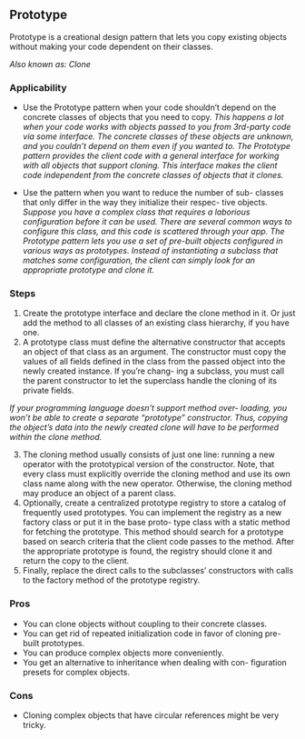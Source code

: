 ## Prototype
Prototype is a creational design pattern that lets you copy existing objects without making your code dependent on their classes.

_Also known as: Clone_

### Applicability
- Use the Prototype pattern when your code shouldn’t depend on the concrete classes of objects that you need to copy.
_This happens a lot when your code works with objects passed to you from 3rd-party code via some interface. The concrete classes of these objects are unknown, and you couldn’t depend on them even if you wanted to._
_The Prototype pattern provides the client code with a general interface for working with all objects that support cloning. This interface makes the client code independent from the concrete classes of objects that it clones._

- Use the pattern when you want to reduce the number of sub- classes that only differ in the way they initialize their respec- tive objects.
_Suppose you have a complex class that requires a laborious configuration before it can be used. There are several common ways to configure this class, and this code is scattered through your app._
_The Prototype pattern lets you use a set of pre-built objects configured in various ways as prototypes. Instead of instantiating a subclass that matches some configuration, the client can simply look for an appropriate prototype and clone it._

### Steps
1. Create the prototype interface and declare the clone method in it. Or just add the method to all classes of an existing class hierarchy, if you have one.
2. A prototype class must define the alternative constructor that accepts an object of that class as an argument. The constructor must copy the values of all fields defined in the class from the passed object into the newly created instance. If you’re chang- ing a subclass, you must call the parent constructor to let the superclass handle the cloning of its private fields.

_If your programming language doesn’t support method over- loading, you won’t be able to create a separate “prototype” constructor. Thus, copying the object’s data into the newly created clone will have to be performed within the clone method._

3. The cloning method usually consists of just one line: running a new operator with the prototypical version of the constructor. Note, that every class must explicitly override the cloning method and use its own class name along with the new operator. Otherwise, the cloning method may produce an object of a parent class.
4. Optionally, create a centralized prototype registry to store a catalog of frequently used prototypes. You can implement the registry as a new factory class or put it in the base proto- type class with a static method for fetching the prototype. This method should search for a prototype based on search criteria that the client code passes to the method. After the appropriate prototype is found, the registry should clone it and return the copy to the client.
5. Finally, replace the direct calls to the subclasses’ constructors with calls to the factory method of the prototype registry.

### Pros
* You can clone objects without coupling to their concrete
classes.
* You can get rid of repeated initialization code in favor of cloning pre-built prototypes.
* You can produce complex objects more conveniently.
* You get an alternative to inheritance when dealing with con-
figuration presets for complex objects.

### Cons
* Cloning complex objects that have circular references might be very tricky.